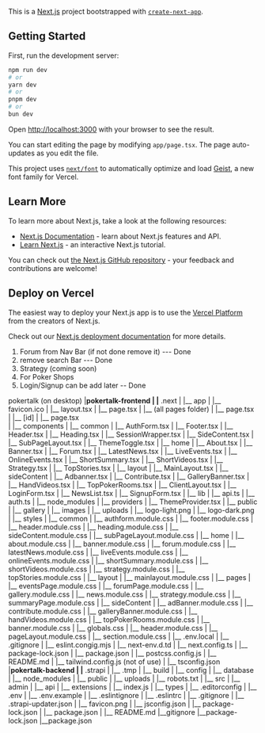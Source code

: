 This is a [Next.js](https://nextjs.org) project bootstrapped with [`create-next-app`](https://nextjs.org/docs/app/api-reference/cli/create-next-app).

## Getting Started

First, run the development server:

```bash
npm run dev
# or
yarn dev
# or
pnpm dev
# or
bun dev
```

Open [http://localhost:3000](http://localhost:3000) with your browser to see the result.

You can start editing the page by modifying `app/page.tsx`. The page auto-updates as you edit the file.

This project uses [`next/font`](https://nextjs.org/docs/app/building-your-application/optimizing/fonts) to automatically optimize and load [Geist](https://vercel.com/font), a new font family for Vercel.

## Learn More

To learn more about Next.js, take a look at the following resources:

- [Next.js Documentation](https://nextjs.org/docs) - learn about Next.js features and API.
- [Learn Next.js](https://nextjs.org/learn) - an interactive Next.js tutorial.

You can check out [the Next.js GitHub repository](https://github.com/vercel/next.js) - your feedback and contributions are welcome!

## Deploy on Vercel

The easiest way to deploy your Next.js app is to use the [Vercel Platform](https://vercel.com/new?utm_medium=default-template&filter=next.js&utm_source=create-next-app&utm_campaign=create-next-app-readme) from the creators of Next.js.

Check out our [Next.js deployment documentation](https://nextjs.org/docs/app/building-your-application/deploying) for more details.



1. Forum from Nav Bar (if not done remove it) --- Done
2. remove search Bar --- Done
3. Strategy (coming soon) 
4. For Poker Shops  
5. Login/Signup can be add later   -- Done



pokertalk (on desktop) 
|__pokertalk-frontend
|   |__ .next
|   |__ app
|       |__ favicon.ico
|       |__ layout.tsx
|       |__ page.tsx
|       |__ (all pages folder)
|            |__ page.tsx
|            |__ [id]
|                |__ page.tsx  
|   |__ components
|       |__ common
|           |__ AuthForm.tsx
|           |__ Footer.tsx
|           |__ Header.tsx
|           |__ Heading.tsx
|           |__ SessionWrapper.tsx
|           |__ SideContent.tsx
|           |__ SubPageLayout.tsx
|           |__ ThemeToggle.tsx
|       |__ home
|           |__ About.tsx
|           |__ Banner.tsx
|           |__ Forum.tsx
|           |__ LatestNews.tsx
|           |__ LiveEvents.tsx
|           |__ OnlineEvents.tsx
|           |__ ShortSummary.tsx
|           |__ ShortVideos.tsx
|           |__ Strategy.tsx
|           |__ TopStories.tsx
|       |__ layout
|           |__ MainLayout.tsx
|       |__ sideContent
|           |__ Adbanner.tsx
|           |__ Contribute.tsx
|           |__ GalleryBanner.tsx
|           |__ HandVideos.tsx
|           |__ TopPokerRooms.tsx
|       |__ ClientLayout.tsx
|       |__ LoginForm.tsx
|       |__ NewsList.tsx
|       |__ SignupForm.tsx
|   |__ lib
|       |__ api.ts
|       |__ auth.ts
|   |__ node_modules
|   |__ providers
|       |__ ThemeProvider.tsx
|   |__ public
|       |__ gallery
|       |__ images
|       |__ uploads
|       |__ logo-light.png
|       |__ logo-dark.png
|   |__ styles
|       |__ common
|           |__ authform.module.css
|           |__ footer.module.css
|           |__ header.module.css
|           |__ heading.module.css
|           |__ sideContent.module.css
|           |__ subPageLayout.module.css
|       |__ home
|           |__ about.module.css
|           |__ banner.module.css
|           |__ forum.module.css
|           |__ latestNews.module.css
|           |__ liveEvents.module.css
|           |__ onlineEvents.module.css
|           |__ shortSummary.module.css
|           |__ shortVideos.module.css
|           |__ strategy.module.css
|           |__ topStories.module.css
|       |__ layout
|           |__ mainlayout.module.css
|       |__ pages
|           |__ eventsPage.module.css
|           |__ forumPage.module.css
|           |__ gallery.module.css
|           |__ news.module.css
|           |__ strategy.module.css
|           |__ summaryPage.module.css
|       |__ sideContent
|           |__ adBanner.module.css
|           |__ contribute.module.css
|           |__ galleryBanner.module.css
|           |__ handVideos.module.css
|           |__ topPokerRooms.module.css
|       |__ banner.module.css
|       |__ globals.css
|       |__ header.module.css
|       |__ pageLayout.module.css
|       |__ section.module.css
|   |__ .env.local
|   |__ .gitignore
|   |__ eslint.congig.mjs
|   |__ next-env.d.td
|   |__ next.config.ts
|   |__ package-lock.json
|   |__ package.json
|   |__ postcss.config.js
|   |__ README.md
|   |__ tailwind.config.js (not of use)
|   |__ tsconfig.json
|__pokertalk-backend
|   |__ .strapi
|   |__ .tmp
|   |__ build
|   |__ config
|   |__ database
|   |__ node_modules
|   |__ public
|       |__ uploads
|       |__ robots.txt
|   |__ src
|       |__ admin
|       |__ api
|       |__ extensions
|       |__ index.js
|   |__ types
|   |__ .editorconfig
|   |__ .env
|   |__ .env.example
|   |__ .eslintignore
|   |__ .eslintrc
|   |__ .gitignore
|   |__ .strapi-updater.json
|   |__ favicon.png
|   |__ jsconfig.json
|   |__ package-lock.json
|   |__ package.json
|   |__ README.md
|__gitignore 
|__package-lock.json
|__package.json